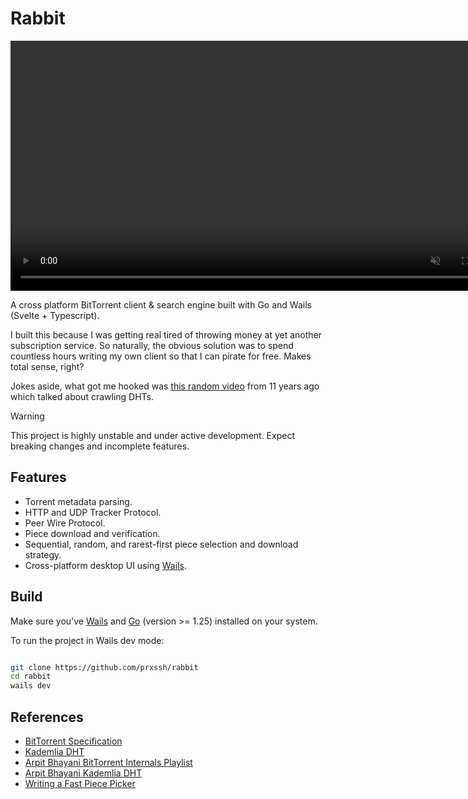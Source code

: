 # Rabbit

<p align="center">
  <video src="https://github.com/user-attachments/assets/046a1b51-4a29-415f-ab8d-6d249c104983" controls autoplay loop muted width="800">
  </video>
</p>

A cross platform BitTorrent client & search engine built with Go and Wails
(Svelte + Typescript).

I built this because I was getting real tired of throwing money at yet another
subscription service. So naturally, the obvious solution was to spend countless
hours writing my own client so that I can pirate for free. Makes total sense,
right?

Jokes aside, what got me hooked was [this random video](https://www.youtube.com/watch?v=cvQrNoCwxgE) 
from 11 years ago which talked about crawling DHTs.

> [!WARNING]
> This project is highly unstable and under active development. Expect breaking
> changes and incomplete features.

## Features

- Torrent metadata parsing.
- HTTP and UDP Tracker Protocol.
- Peer Wire Protocol.
- Piece download and verification.
- Sequential, random, and rarest-first piece selection and download strategy.
- Cross-platform desktop UI using [Wails](https://wails.io/).

## Build

Make sure you've [Wails](https://wails.io/) and [Go](https://go.dev/dl/)
(version >= 1.25) installed on your system.

To run the project in Wails dev mode:

```bash

git clone https://github.com/prxssh/rabbit
cd rabbit
wails dev
```

## References

- [BitTorrent Specification](https://www.bittorrent.org/beps/bep_0000.html)
- [Kademlia DHT](https://codethechange.stanford.edu/guides/guide_kademlia.html)
- [Arpit Bhayani BitTorrent Internals Playlist](https://www.youtube.com/watch?v=v7cR0ZolaUA&list=PLsdq-3Z1EPT1rNeq2GXpnivaWINnOaCd0)
- [Arpit Bhayani Kademlia DHT](https://www.youtube.com/watch?v=_kCHOpINA5g)
- [Writing a Fast Piece Picker](https://blog.libtorrent.org/2011/11/writing-a-fast-piece-picker/)
